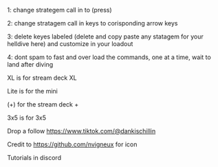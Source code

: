 1: change strategem call in to (press)

2: change stratagem call in keys to corisponding arrow keys

3: delete keyes labeled (delete and copy paste any statagem for your helldive here) and customize in your loadout

4: dont spam to fast and over load the commands, one at a time, wait to land after diving

XL is for stream deck XL

Lite is for the mini

(+) for the stream deck +

3x5 is for 3x5

Drop a follow https://www.tiktok.com/@dankischillin

Credit to https://github.com/nvigneux for icon

Tutorials in discord
